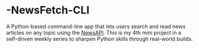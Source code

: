 # -NewsFetch-CLI
A Python-based command-line app that lets users search and read news articles on any topic using the [NewsAPI](https://newsapi.org/).  This is my 4th mini project in a self-driven weekly series to sharpen Python skills through real-world builds.
